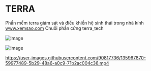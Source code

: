 # TERRA
Phần mềm terra giám sát và điều khiển hệ sinh thái trong nhà kính
www.xemsao.com
Chuỗi phần cứng terra_tech

![image](https://user-images.githubusercontent.com/90817736/146403641-0768f3eb-e604-42bc-b6eb-d5e1a951a501.png)

![image](https://user-images.githubusercontent.com/90817736/146630179-de99d5fc-9439-4412-821a-b4c0bb1ecc12.png)

https://user-images.githubusercontent.com/90817736/135967870-59977489-5b29-48a6-a0c9-71b2ac004c36.mp4

